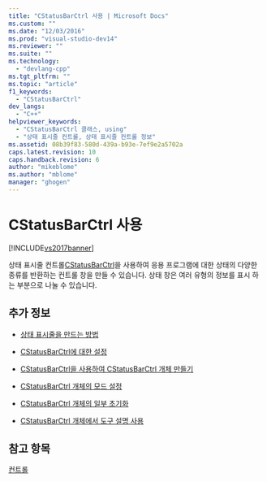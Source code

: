 ```yaml
---
title: "CStatusBarCtrl 사용 | Microsoft Docs"
ms.custom: ""
ms.date: "12/03/2016"
ms.prod: "visual-studio-dev14"
ms.reviewer: ""
ms.suite: ""
ms.technology: 
  - "devlang-cpp"
ms.tgt_pltfrm: ""
ms.topic: "article"
f1_keywords: 
  - "CStatusBarCtrl"
dev_langs: 
  - "C++"
helpviewer_keywords: 
  - "CStatusBarCtrl 클래스, using"
  - "상태 표시줄 컨트롤, 상태 표시줄 컨트롤 정보"
ms.assetid: 08b39f83-580d-439a-b93e-7ef9e2a5702a
caps.latest.revision: 10
caps.handback.revision: 6
author: "mikeblome"
ms.author: "mblome"
manager: "ghogen"
---
```

# CStatusBarCtrl 사용
[!INCLUDE[vs2017banner](../assembler/inline/includes/vs2017banner.md)]

상태 표시줄 컨트롤[CStatusBarCtrl](../mfc/reference/cstatusbarctrl-class.md)을 사용하여 응용 프로그램에 대한 상태의 다양한 종류를 반환하는 컨트롤 창을 만들 수 있습니다.  상태 창은 여러 유형의 정보를 표시 하는 부분으로 나눌 수 있습니다.  
  
## 추가 정보  
  
-   [상태 표시줄을 만드는 방법](../mfc/methods-of-creating-a-status-bar.md)  
  
-   [CStatusBarCtrl에 대한 설정](../mfc/settings-for-the-cstatusbarctrl.md)  
  
-   [CStatusBarCtrl을 사용하여 CStatusBarCtrl 개체 만들기](../mfc/using-cstatusbarctrl-to-create-a-cstatusbarctrl-object.md)  
  
-   [CStatusBarCtrl 개체의 모드 설정](../mfc/setting-the-mode-of-a-cstatusbarctrl-object.md)  
  
-   [CStatusBarCtrl 개체의 일부 초기화](../mfc/initializing-the-parts-of-a-cstatusbarctrl-object.md)  
  
-   [CStatusBarCtrl 개체에서 도구 설명 사용](../mfc/using-tooltips-in-a-cstatusbarctrl-object.md)  
  
## 참고 항목  
 [컨트롤](../mfc/controls-mfc.md)